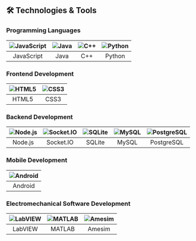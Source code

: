 ## 🛠️ Technologies & Tools

### Programming Languages
| ![JavaScript](https://cdn.jsdelivr.net/gh/devicons/devicon@latest/icons/javascript/javascript-original.svg) | ![Java](https://cdn.jsdelivr.net/gh/devicons/devicon@latest/icons/java/java-original.svg) | ![C++](https://cdn.jsdelivr.net/gh/devicons/devicon@latest/icons/cplusplus/cplusplus-original.svg) | ![Python](https://cdn.jsdelivr.net/gh/devicons/devicon@latest/icons/python/python-original.svg) |
|:--:|:--:|:--:|:--:|
| JavaScript | Java | C++ | Python |

### Frontend Development
| ![HTML5](https://cdn.jsdelivr.net/gh/devicons/devicon@latest/icons/html5/html5-original.svg) | ![CSS3](https://cdn.jsdelivr.net/gh/devicons/devicon@latest/icons/css3/css3-original.svg) |
|:--:|:--:|
| HTML5 | CSS3 |

### Backend Development
| ![Node.js](https://cdn.jsdelivr.net/gh/devicons/devicon@latest/icons/nodejs/nodejs-original.svg) | ![Socket.IO](https://cdn.jsdelivr.net/gh/devicons/devicon@latest/icons/socketio/socketio-original.svg) | ![SQLite](https://cdn.jsdelivr.net/gh/devicons/devicon@latest/icons/sqlite/sqlite-original.svg) | ![MySQL](https://cdn.jsdelivr.net/gh/devicons/devicon@latest/icons/mysql/mysql-original.svg) | ![PostgreSQL](https://cdn.jsdelivr.net/gh/devicons/devicon@latest/icons/postgresql/postgresql-original.svg) |
|:--:|:--:|:--:|:--:|:--:|
| Node.js | Socket.IO | SQLite | MySQL | PostgreSQL |

### Mobile Development
| ![Android](https://cdn.jsdelivr.net/gh/devicons/devicon@latest/icons/android/android-original.svg) |
|:--:|
| Android |

### Electromechanical Software Development
| ![LabVIEW](https://cdn.jsdelivr.net/gh/devicons/devicon@latest/icons/labview/labview-original.svg) | ![MATLAB](https://cdn.jsdelivr.net/gh/devicons/devicon@latest/icons/matlab/matlab-original.svg) | ![Amesim](https://cdn.jsdelivr.net/gh/devicons/devicon@latest/icons/microchip/microchip-original.svg) |
|:--:|:--:|:--:|
| LabVIEW | MATLAB | Amesim |
